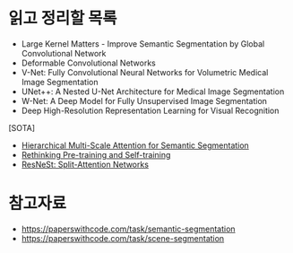 # 읽고 정리할 목록 

- Large Kernel Matters - Improve Semantic Segmentation by Global Convolutional Network
- Deformable Convolutional Networks
- V-Net: Fully Convolutional Neural Networks for Volumetric Medical Image Segmentation
- UNet++: A Nested U-Net Architecture for Medical Image Segmentation
- W-Net: A Deep Model for Fully Unsupervised Image Segmentation
- Deep High-Resolution Representation Learning for Visual Recognition

[SOTA]

- [Hierarchical Multi-Scale Attention for Semantic Segmentation](https://paperswithcode.com/sota/semantic-segmentation-on-cityscapes)
- [Rethinking Pre-training and Self-training](https://paperswithcode.com/sota/semantic-segmentation-on-pascal-voc-2012)
- [ResNeSt: Split-Attention Networks](https://paperswithcode.com/sota/semantic-segmentation-on-pascal-context)

# 참고자료 

- https://paperswithcode.com/task/semantic-segmentation
- https://paperswithcode.com/task/scene-segmentation